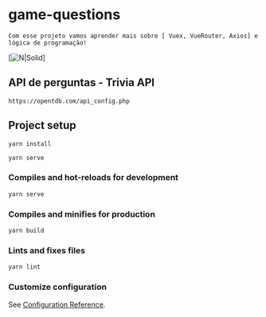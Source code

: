# game-questions
```
Com esse projeto vamos aprender mais sobre [ Vuex, VueRouter, Axios] e lógica de programação!
```
[![N|Solid](https://assets.codepen.io/t-1003/internal/avatars/teams/default.png?fit=crop&format=auto&height=150&version=1513627136&width=150)]

## API de perguntas - Trivia API

```
https://opentdb.com/api_config.php
```

## Project setup
```
yarn install
```

```
yarn serve
```

### Compiles and hot-reloads for development
```
yarn serve
```

### Compiles and minifies for production
```
yarn build
```

### Lints and fixes files
```
yarn lint
```

### Customize configuration
See [Configuration Reference](https://cli.vuejs.org/config/).
